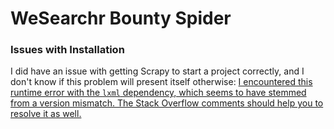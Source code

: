 # WeSearchr Bounty Spider

### Issues with Installation
I did have an issue with getting Scrapy to start a project correctly, and I don't know if this problem will present itself otherwise: [I encountered this runtime error with the `lxml` dependency, which seems to have stemmed from a version mismatch. The Stack Overflow comments should help you to resolve it as well.](http://stackoverflow.com/questions/23172384/lxml-runtime-error-reason-incompatible-library-version-etree-so-requires-vers)
